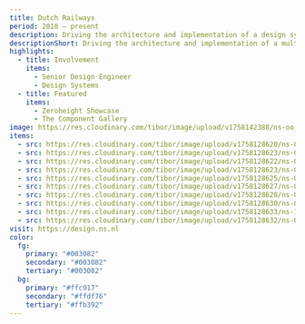 ```yaml
---
title: Dutch Railways
period: 2018 – present
description: Driving the architecture and implementation of a design system at scale, ensuring WCAG compliance. Lead strategic decisions on system evolution while mentoring designers and developers to ensure adoption and consistency across products.
descriptionShort: Driving the architecture and implementation of a multi-platform design system at scale.
highlights:
  - title: Involvement
    items:
      - Senior Design Engineer
      - Design Systems
  - title: Featured
    items:
      - Zeroheight Showcase
      - The Component Gallery
image: https://res.cloudinary.com/tibor/image/upload/v1758142388/ns-oo_crv0ca.png
items:
  - src: https://res.cloudinary.com/tibor/image/upload/v1758128620/ns-01_mhyvhc.png
  - src: https://res.cloudinary.com/tibor/image/upload/v1758128623/ns-02_ifft7l.png
  - src: https://res.cloudinary.com/tibor/image/upload/v1758128622/ns-03_z8vm39.png
  - src: https://res.cloudinary.com/tibor/image/upload/v1758128623/ns-04_chychj.svg
  - src: https://res.cloudinary.com/tibor/image/upload/v1758128625/ns-05_tnuxwt.png
  - src: https://res.cloudinary.com/tibor/image/upload/v1758128627/ns-06_vrkclb.png
  - src: https://res.cloudinary.com/tibor/image/upload/v1758128628/ns-07_lyj95g.png
  - src: https://res.cloudinary.com/tibor/image/upload/v1758128630/ns-08_t3nz5j.png
  - src: https://res.cloudinary.com/tibor/image/upload/v1758128633/ns-10_xdjgai.svg
  - src: https://res.cloudinary.com/tibor/image/upload/v1758128632/ns-09_czak45.png
visit: https://design.ns.nl
color:
  fg:
    primary: "#003082"
    secondary: "#003082"
    tertiary: "#003082"
  bg:
    primary: "#ffc917"
    secondary: "#ffdf76"
    tertiary: "#ffb392"
---
```

